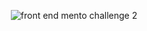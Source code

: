 <div align="center">
  
![front end mento challenge 2](https://github.com/marcusAzevedo93/portfolio-marcus-azevedo/assets/155405580/43505829-f009-448c-82ed-c582ccde559a![image](https://github.com/marcusAzevedo93/portfolio-marcus-azevedo/assets/155405580/6f6e5eb8-3bf4-4c64-b3ef-c3555aa39612)
)

</div>

